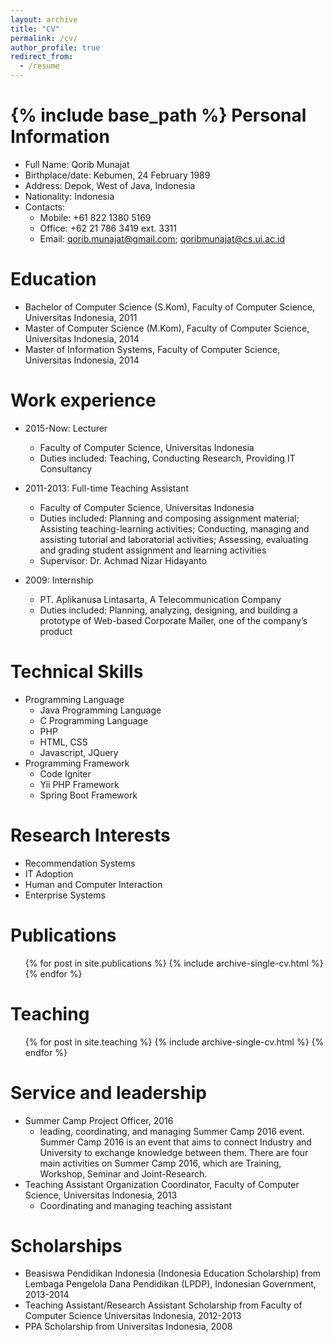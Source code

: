```yaml
---
layout: archive
title: "CV"
permalink: /cv/
author_profile: true
redirect_from:
  - /resume
---
```


{% include base_path %}
Personal Information
======
* Full Name: Qorib Munajat
* Birthplace/date: Kebumen, 24 February 1989
* Address: Depok, West of Java, Indonesia
* Nationality: Indonesia
* Contacts:
  * Mobile: +61 822 1380 5169
  * Office: +62 21 786 3419 ext. 3311
  * Email: qorib.munajat@gmail.com; qoribmunajat@cs.ui.ac.id

Education
======
* Bachelor of Computer Science (S.Kom), Faculty of Computer Science, Universitas Indonesia, 2011
* Master of Computer Science (M.Kom), Faculty of Computer Science, Universitas Indonesia, 2014
* Master of Information Systems, Faculty of Computer Science, Universitas Indonesia, 2014

Work experience
======
* 2015-Now: Lecturer
  * Faculty of Computer Science, Universitas Indonesia
  * Duties included: Teaching, Conducting Research, Providing IT Consultancy

* 2011-2013: Full-time Teaching Assistant
  * Faculty of Computer Science, Universitas Indonesia
  * Duties included: Planning and composing assignment material; Assisting teaching-learning activities; Conducting, managing and assisting tutorial and laboratorial activities; Assessing, evaluating and grading student assignment and learning activities
  * Supervisor: Dr. Achmad Nizar Hidayanto
  
* 2009: Internship
  * PT. Aplikanusa Lintasarta, A Telecommunication Company
  * Duties included: Planning, analyzing, designing, and building a prototype of Web-based Corporate Mailer, one of the company’s product

Technical Skills
======
* Programming Language
  * Java Programming Language
  * C Programming Language
  * PHP
  * HTML, CSS
  * Javascript, JQuery
* Programming Framework
  * Code Igniter
  * Yii PHP Framework
  * Spring Boot Framework

Research Interests
======
* Recommendation Systems
* IT Adoption
* Human and Computer Interaction
* Enterprise Systems

Publications
======
  <ul>{% for post in site.publications %}
    {% include archive-single-cv.html %}
  {% endfor %}</ul>
  
Teaching
======
  <ul>{% for post in site.teaching %}
    {% include archive-single-cv.html %}
  {% endfor %}</ul>
  
Service and leadership
======
* Summer Camp Project Officer, 2016
  * leading, coordinating, and managing Summer Camp 2016 event. Summer Camp 2016 is an event that aims to connect Industry and University to exchange knowledge between them. There are four main activities on Summer Camp 2016, which are Training, Workshop, Seminar and Joint-Research.
* Teaching Assistant Organization Coordinator, Faculty of Computer Science, Universitas Indonesia, 2013
  * Coordinating and managing teaching assistant 
 
Scholarships
======
* Beasiswa Pendidikan Indonesia (Indonesia Education Scholarship) from Lembaga Pengelola Dana Pendidikan (LPDP), Indonesian Government, 2013-2014
* Teaching Assistant/Research Assistant Scholarship from Faculty of Computer Science Universitas Indonesia, 2012-2013
* PPA Scholarship from Universitas Indonesia, 2008
